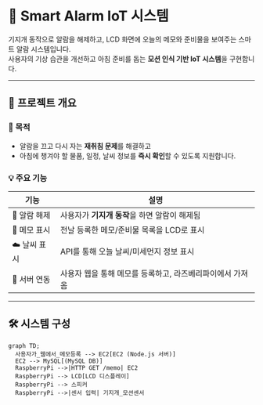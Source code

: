 # 📡 Smart Alarm IoT 시스템

기지개 동작으로 알람을 해제하고, LCD 화면에 오늘의 메모와 준비물을 보여주는 스마트 알람 시스템입니다.  
사용자의 기상 습관을 개선하고 아침 준비를 돕는 **모션 인식 기반 IoT 시스템**을 구현합니다.

---

## 🧠 프로젝트 개요

### 🎯 목적

- 알람을 끄고 다시 자는 **재취침 문제**를 해결하고
- 아침에 챙겨야 할 물품, 일정, 날씨 정보를 **즉시 확인**할 수 있도록 지원합니다.

### 💡 주요 기능

| 기능 | 설명 |
|------|------|
| 🔔 알람 해제 | 사용자가 **기지개 동작**을 하면 알람이 해제됨 |
| 📝 메모 표시 | 전날 등록한 메모/준비물 목록을 LCD로 표시 |
| ☁️ 날씨 표시 | API를 통해 오늘 날씨/미세먼지 정보 표시 |
| 📡 서버 연동 | 사용자 웹을 통해 메모를 등록하고, 라즈베리파이에서 가져옴 |

---

## 🛠 시스템 구성

```mermaid
graph TD;
  사용자가_웹에서_메모등록 --> EC2[EC2 (Node.js 서버)]
  EC2 --> MySQL[(MySQL DB)]
  RaspberryPi -->|HTTP GET /memo| EC2
  RaspberryPi --> LCD[LCD 디스플레이]
  RaspberryPi --> 스피커
  RaspberryPi -->|센서 입력| 기지개_모션센서
